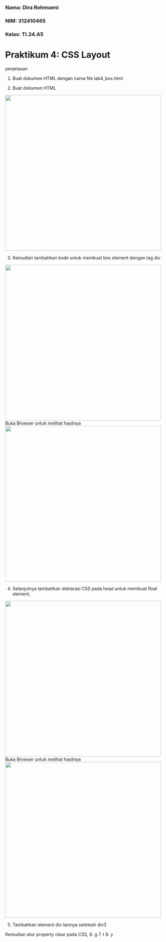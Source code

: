 ### Nama: Dira Rohmaeni
### NIM: 312410465
### Kelas: TI.24.A5

# Praktikum 4: CSS Layout
penjelasan

1. Buat dokumen HTML dengan nama file lab4_box.html

2. Buat dokumen HTML
<img src="/code1.png" width="500">

3. Kemudian tambahkan kode untuk membuat box element dengan tag div
<img src="/code2.png" width="500">
Buka Browser untuk melihat hasilnya
<img src="/image2.png" width="500">

4. Selanjutnya tambahkan deklarasi CSS pada head untuk membuat float element,
<img src="/code3.png" width="500">
Buka Browser untuk melihat hasilnya
<img src="/image3.png" width="500">

5. Tambahkan element div lainnya seteleah div3

Kemudian atur property clear pada CSS,
6. g
7. t
8. y
